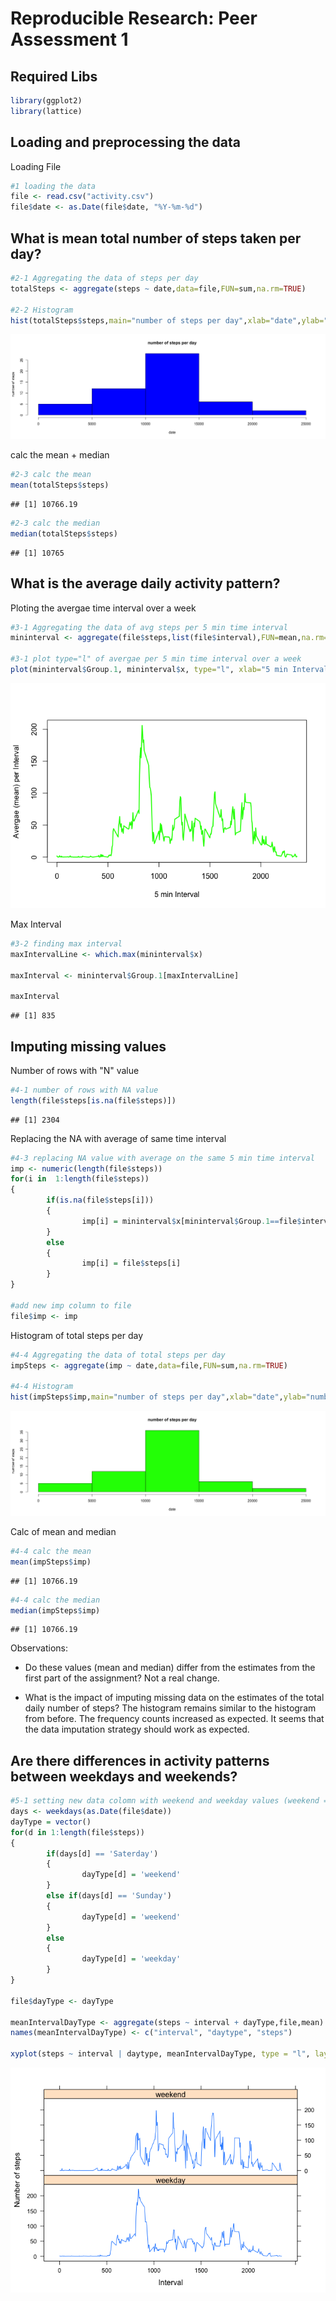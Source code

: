 # Reproducible Research: Peer Assessment 1
## Required Libs

```r
library(ggplot2)
library(lattice)
```

## Loading and preprocessing the data

Loading File


```r
#1 loading the data
file <- read.csv("activity.csv")
file$date <- as.Date(file$date, "%Y-%m-%d")
```

## What is mean total number of steps taken per day?


```r
#2-1 Aggregating the data of steps per day
totalSteps <- aggregate(steps ~ date,data=file,FUN=sum,na.rm=TRUE)

#2-2 Histogram
hist(totalSteps$steps,main="number of steps per day",xlab="date",ylab="number of steps",col="blue")
```

![](PA1_template_files/figure-html/unnamed-chunk-3-1.png) 

calc the mean + median


```r
#2-3 calc the mean
mean(totalSteps$steps)
```

```
## [1] 10766.19
```

```r
#2-3 calc the median
median(totalSteps$steps)
```

```
## [1] 10765
```

## What is the average daily activity pattern?
Ploting the avergae time interval over a week

```r
#3-1 Aggregating the data of avg steps per 5 min time interval
mininterval <- aggregate(file$steps,list(file$interval),FUN=mean,na.rm=TRUE)

#3-1 plot type="l" of avergae per 5 min time interval over a week
plot(mininterval$Group.1, mininterval$x, type="l", xlab="5 min Interval", ylab= "Avergae (mean) per Interval", col="green" , lwd=2)
```

![](PA1_template_files/figure-html/unnamed-chunk-5-1.png) 

Max Interval


```r
#3-2 finding max interval
maxIntervalLine <- which.max(mininterval$x)

maxInterval <- mininterval$Group.1[maxIntervalLine]

maxInterval
```

```
## [1] 835
```

## Imputing missing values

Number of rows with "N" value 

```r
#4-1 number of rows with NA value 
length(file$steps[is.na(file$steps)])
```

```
## [1] 2304
```
Replacing the NA with average of same time interval

```r
#4-3 replacing NA value with average on the same 5 min time interval
imp <- numeric(length(file$steps))
for(i in  1:length(file$steps))
{
        if(is.na(file$steps[i]))
        {
                imp[i] = mininterval$x[mininterval$Group.1==file$interval[i]]
        }
        else
        {
                imp[i] = file$steps[i]
        }
}

#add new imp column to file
file$imp <- imp
```

Histogram of total steps per day

```r
#4-4 Aggregating the data of total steps per day
impSteps <- aggregate(imp ~ date,data=file,FUN=sum,na.rm=TRUE)

#4-4 Histogram
hist(impSteps$imp,main="number of steps per day",xlab="date",ylab="number of steps",col="green")
```

![](PA1_template_files/figure-html/unnamed-chunk-9-1.png) 

Calc of mean and median

```r
#4-4 calc the mean
mean(impSteps$imp)
```

```
## [1] 10766.19
```

```r
#4-4 calc the median
median(impSteps$imp)
```

```
## [1] 10766.19
```
Observations:

* Do these values (mean and median) differ from the estimates from the first part of the assignment? Not a real change.

* What is the impact of imputing missing data on the estimates of the total daily number of steps? The histogram remains similar to the histogram from before. The frequency counts increased as expected. It seems that the data imputation strategy should work as expected.

## Are there differences in activity patterns between weekdays and weekends?


```r
#5-1 setting new data colomn with weekend and weekday values (weekend == Saterday + Sunday)
days <- weekdays(as.Date(file$date))
dayType = vector()
for(d in 1:length(file$steps))
{
        if(days[d] == 'Saterday')
        {
                dayType[d] = 'weekend'
        }
        else if(days[d] == 'Sunday')
        {
                dayType[d] = 'weekend'
        }
        else
        {
                dayType[d] = 'weekday'
        }
}

file$dayType <- dayType

meanIntervalDayType <- aggregate(steps ~ interval + dayType,file,mean)
names(meanIntervalDayType) <- c("interval", "daytype", "steps")

xyplot(steps ~ interval | daytype, meanIntervalDayType, type = "l", layout = c(1, 2),  xlab = "Interval", ylab = "Number of steps")
```

![](PA1_template_files/figure-html/unnamed-chunk-11-1.png) 
